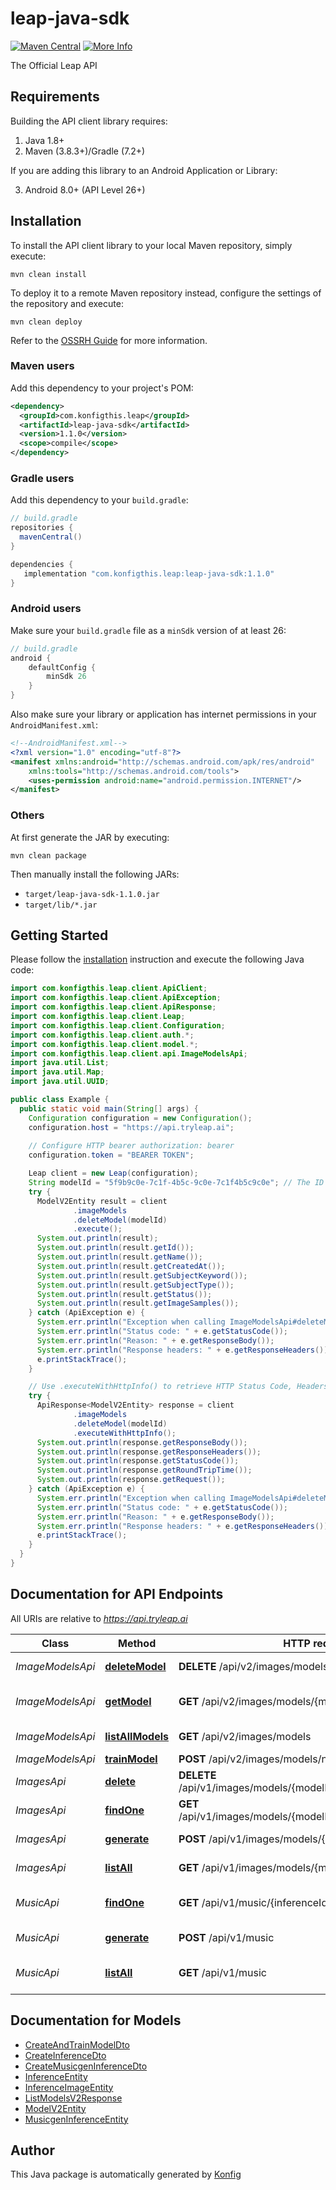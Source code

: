 # leap-java-sdk

[![Maven Central](https://img.shields.io/badge/Maven%20Central-v1.1.0-blue)](https://central.sonatype.com/artifact/com.konfigthis.leap/leap-java-sdk/1.1.0)
[![More Info](https://img.shields.io/badge/More%20Info-Click%20Here-orange)](https://tryleap.ai/)

The Official Leap API

## Requirements

Building the API client library requires:

1. Java 1.8+
2. Maven (3.8.3+)/Gradle (7.2+)

If you are adding this library to an Android Application or Library:

3. Android 8.0+ (API Level 26+)

## Installation

To install the API client library to your local Maven repository, simply execute:

```shell
mvn clean install
```

To deploy it to a remote Maven repository instead, configure the settings of the repository and execute:

```shell
mvn clean deploy
```

Refer to the [OSSRH Guide](http://central.sonatype.org/pages/ossrh-guide.html) for more information.

### Maven users

Add this dependency to your project's POM:

```xml
<dependency>
  <groupId>com.konfigthis.leap</groupId>
  <artifactId>leap-java-sdk</artifactId>
  <version>1.1.0</version>
  <scope>compile</scope>
</dependency>
```

### Gradle users

Add this dependency to your `build.gradle`:

```groovy
// build.gradle
repositories {
  mavenCentral()
}

dependencies {
   implementation "com.konfigthis.leap:leap-java-sdk:1.1.0"
}
```

### Android users

Make sure your `build.gradle` file as a `minSdk` version of at least 26:
```groovy
// build.gradle
android {
    defaultConfig {
        minSdk 26
    }
}
```

Also make sure your library or application has internet permissions in your `AndroidManifest.xml`:

```xml
<!--AndroidManifest.xml-->
<?xml version="1.0" encoding="utf-8"?>
<manifest xmlns:android="http://schemas.android.com/apk/res/android"
    xmlns:tools="http://schemas.android.com/tools">
    <uses-permission android:name="android.permission.INTERNET"/>
</manifest>
```

### Others

At first generate the JAR by executing:

```shell
mvn clean package
```

Then manually install the following JARs:

* `target/leap-java-sdk-1.1.0.jar`
* `target/lib/*.jar`

## Getting Started

Please follow the [installation](#installation) instruction and execute the following Java code:

```java
import com.konfigthis.leap.client.ApiClient;
import com.konfigthis.leap.client.ApiException;
import com.konfigthis.leap.client.ApiResponse;
import com.konfigthis.leap.client.Leap;
import com.konfigthis.leap.client.Configuration;
import com.konfigthis.leap.client.auth.*;
import com.konfigthis.leap.client.model.*;
import com.konfigthis.leap.client.api.ImageModelsApi;
import java.util.List;
import java.util.Map;
import java.util.UUID;

public class Example {
  public static void main(String[] args) {
    Configuration configuration = new Configuration();
    configuration.host = "https://api.tryleap.ai";
    
    // Configure HTTP bearer authorization: bearer
    configuration.token = "BEARER TOKEN";

    Leap client = new Leap(configuration);
    String modelId = "5f9b9c0e-7c1f-4b5c-9c0e-7c1f4b5c9c0e"; // The ID of the model to delete.
    try {
      ModelV2Entity result = client
              .imageModels
              .deleteModel(modelId)
              .execute();
      System.out.println(result);
      System.out.println(result.getId());
      System.out.println(result.getName());
      System.out.println(result.getCreatedAt());
      System.out.println(result.getSubjectKeyword());
      System.out.println(result.getSubjectType());
      System.out.println(result.getStatus());
      System.out.println(result.getImageSamples());
    } catch (ApiException e) {
      System.err.println("Exception when calling ImageModelsApi#deleteModel");
      System.err.println("Status code: " + e.getStatusCode());
      System.err.println("Reason: " + e.getResponseBody());
      System.err.println("Response headers: " + e.getResponseHeaders());
      e.printStackTrace();
    }

    // Use .executeWithHttpInfo() to retrieve HTTP Status Code, Headers and Request
    try {
      ApiResponse<ModelV2Entity> response = client
              .imageModels
              .deleteModel(modelId)
              .executeWithHttpInfo();
      System.out.println(response.getResponseBody());
      System.out.println(response.getResponseHeaders());
      System.out.println(response.getStatusCode());
      System.out.println(response.getRoundTripTime());
      System.out.println(response.getRequest());
    } catch (ApiException e) {
      System.err.println("Exception when calling ImageModelsApi#deleteModel");
      System.err.println("Status code: " + e.getStatusCode());
      System.err.println("Reason: " + e.getResponseBody());
      System.err.println("Response headers: " + e.getResponseHeaders());
      e.printStackTrace();
    }
  }
}

```

## Documentation for API Endpoints

All URIs are relative to *https://api.tryleap.ai*

Class | Method | HTTP request | Description
------------ | ------------- | ------------- | -------------
*ImageModelsApi* | [**deleteModel**](docs/ImageModelsApi.md#deleteModel) | **DELETE** /api/v2/images/models/{modelId} | Delete a Model
*ImageModelsApi* | [**getModel**](docs/ImageModelsApi.md#getModel) | **GET** /api/v2/images/models/{modelId} | Get a Single Model
*ImageModelsApi* | [**listAllModels**](docs/ImageModelsApi.md#listAllModels) | **GET** /api/v2/images/models | List All Models
*ImageModelsApi* | [**trainModel**](docs/ImageModelsApi.md#trainModel) | **POST** /api/v2/images/models/new | Train Model
*ImagesApi* | [**delete**](docs/ImagesApi.md#delete) | **DELETE** /api/v1/images/models/{modelId}/inferences/{inferenceId} | Delete Image Job
*ImagesApi* | [**findOne**](docs/ImagesApi.md#findOne) | **GET** /api/v1/images/models/{modelId}/inferences/{inferenceId} | Get Single Image Job
*ImagesApi* | [**generate**](docs/ImagesApi.md#generate) | **POST** /api/v1/images/models/{modelId}/inferences | Generate an Image
*ImagesApi* | [**listAll**](docs/ImagesApi.md#listAll) | **GET** /api/v1/images/models/{modelId}/inferences | List All Image Jobs
*MusicApi* | [**findOne**](docs/MusicApi.md#findOne) | **GET** /api/v1/music/{inferenceId} | Get a Music Generation Job
*MusicApi* | [**generate**](docs/MusicApi.md#generate) | **POST** /api/v1/music | Generate Music
*MusicApi* | [**listAll**](docs/MusicApi.md#listAll) | **GET** /api/v1/music | List Music Generation Jobs


## Documentation for Models

 - [CreateAndTrainModelDto](docs/CreateAndTrainModelDto.md)
 - [CreateInferenceDto](docs/CreateInferenceDto.md)
 - [CreateMusicgenInferenceDto](docs/CreateMusicgenInferenceDto.md)
 - [InferenceEntity](docs/InferenceEntity.md)
 - [InferenceImageEntity](docs/InferenceImageEntity.md)
 - [ListModelsV2Response](docs/ListModelsV2Response.md)
 - [ModelV2Entity](docs/ModelV2Entity.md)
 - [MusicgenInferenceEntity](docs/MusicgenInferenceEntity.md)


## Author
This Java package is automatically generated by [Konfig](https://konfigthis.com)
